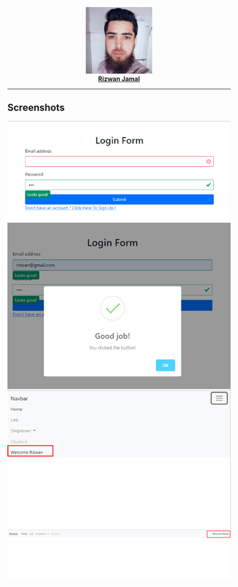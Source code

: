 <p align="center">
  <a href="https://github.com/Rizwanjamal">
    <img src="./images/profilePic.jpg" alt="Logo" width="150" height="150">
  </a>
  <br />
  <a href="https://github.com/Rizwanjamal"><strong>Rizwan Jamal</strong></a>
  <br />
</p>

<hr>

## Screenshots

![validation](./images/Screenshot_3.png)
![sweetAlert](./images/Screenshot_14.png)
![navigationBar](./images/Screenshot_1.png)
![navigationBar](./images/Screenshot_2.png)

